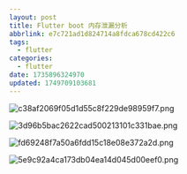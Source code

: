 ```yaml
---
layout: post
title: Flutter boot 内存泄漏分析
abbrlink: e7c721ad1d824714a8fdca678cd422c6
tags:
  - flutter
categories:
  - flutter
date: 1735896324970
updated: 1749709103681
---
```


![c38af2069f05d1d55c8f229de98959f7.png](/resources/57f54e38425843659d84f3a316415602.png)

![3d96b5bac2622cad500213101c331bae.png](/resources/7bbc2b6693fc41da9f33c4215364de02.png)

![fd69248f7a50a6fdd15c18e08e372a2d.png](/resources/2ea8f5f0a5014d378269acf251ec9c02.png)

![5e9c92a4ca173db04ea14d045d00eef0.png](/resources/24e02a58695e4481a39ed8d7d2f45f3c.png)
